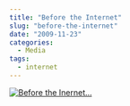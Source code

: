 ```yaml
---
title: "Before the Internet"
slug: "before-the-internet"
date: "2009-11-23"
categories:
  - Media
tags:
  - internet
---
```


[ ![Before the Inernet...](/img/2009/before_the_internet.jpg) ](http://www.sharesomecandy.com/2009/10/lee-crutchley.html)

